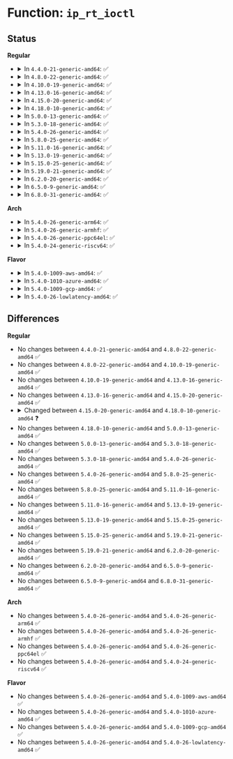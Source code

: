 # Function: <code>ip_rt_ioctl</code>

## Status
<b>Regular</b>
<ul>
<li>
<details>
<summary>In <code>4.4.0-21-generic-amd64</code>: ✅</summary>

```c
int ip_rt_ioctl(struct net * net, unsigned int cmd, void * arg)
```

```json
{
  "name": "ip_rt_ioctl",
  "collision_type": "Unique Global",
  "inline_type": "No",
  "funcs": [
    {
      "addr": 18446744071586820608,
      "name": "ip_rt_ioctl",
      "external": true,
      "loc": "net/ipv4/fib_frontend.c:576",
      "file": "net/ipv4/fib_frontend.c",
      "inline": "seen, unknown",
      "caller_inline": [],
      "caller_func": [
        "net/ipv4/af_inet.c:inet_ioctl"
      ]
    }
  ],
  "symbols": [
    {
      "addr": 18446744071586820608,
      "name": "ip_rt_ioctl",
      "section": ".text",
      "bind": "STB_GLOBAL",
      "size": 1221
    }
  ]
}
```
</details>
</li>
<li>
<details>
<summary>In <code>4.8.0-22-generic-amd64</code>: ✅</summary>

```c
int ip_rt_ioctl(struct net * net, unsigned int cmd, void * arg)
```

```json
{
  "name": "ip_rt_ioctl",
  "collision_type": "Unique Global",
  "inline_type": "No",
  "funcs": [
    {
      "addr": 18446744071587270144,
      "name": "ip_rt_ioctl",
      "external": true,
      "loc": "net/ipv4/fib_frontend.c:576",
      "file": "net/ipv4/fib_frontend.c",
      "inline": "seen, unknown",
      "caller_inline": [],
      "caller_func": [
        "net/ipv4/af_inet.c:inet_ioctl"
      ]
    }
  ],
  "symbols": [
    {
      "addr": 18446744071587270144,
      "name": "ip_rt_ioctl",
      "section": ".text",
      "bind": "STB_GLOBAL",
      "size": 1212
    }
  ]
}
```
</details>
</li>
<li>
<details>
<summary>In <code>4.10.0-19-generic-amd64</code>: ✅</summary>

```c
int ip_rt_ioctl(struct net * net, unsigned int cmd, void * arg)
```

```json
{
  "name": "ip_rt_ioctl",
  "collision_type": "Unique Global",
  "inline_type": "No",
  "funcs": [
    {
      "addr": 18446744071587471088,
      "name": "ip_rt_ioctl",
      "external": true,
      "loc": "net/ipv4/fib_frontend.c:568",
      "file": "net/ipv4/fib_frontend.c",
      "inline": "seen, unknown",
      "caller_inline": [],
      "caller_func": [
        "net/ipv4/af_inet.c:inet_ioctl"
      ]
    }
  ],
  "symbols": [
    {
      "addr": 18446744071587471088,
      "name": "ip_rt_ioctl",
      "section": ".text",
      "bind": "STB_GLOBAL",
      "size": 1235
    }
  ]
}
```
</details>
</li>
<li>
<details>
<summary>In <code>4.13.0-16-generic-amd64</code>: ✅</summary>

```c
int ip_rt_ioctl(struct net * net, unsigned int cmd, void * arg)
```

```json
{
  "name": "ip_rt_ioctl",
  "collision_type": "Unique Global",
  "inline_type": "No",
  "funcs": [
    {
      "addr": 18446744071587607664,
      "name": "ip_rt_ioctl",
      "external": true,
      "loc": "net/ipv4/fib_frontend.c:568",
      "file": "net/ipv4/fib_frontend.c",
      "inline": "seen, unknown",
      "caller_inline": [],
      "caller_func": [
        "net/ipv4/af_inet.c:inet_ioctl"
      ]
    }
  ],
  "symbols": [
    {
      "addr": 18446744071587607664,
      "name": "ip_rt_ioctl",
      "section": ".text",
      "bind": "STB_GLOBAL",
      "size": 1242
    }
  ]
}
```
</details>
</li>
<li>
<details>
<summary>In <code>4.15.0-20-generic-amd64</code>: ✅</summary>

```c
int ip_rt_ioctl(struct net * net, unsigned int cmd, void * arg)
```

```json
{
  "name": "ip_rt_ioctl",
  "collision_type": "Unique Global",
  "inline_type": "No",
  "funcs": [
    {
      "addr": 18446744071588131680,
      "name": "ip_rt_ioctl",
      "external": true,
      "loc": "net/ipv4/fib_frontend.c:590",
      "file": "net/ipv4/fib_frontend.c",
      "inline": "seen, unknown",
      "caller_inline": [],
      "caller_func": [
        "net/ipv4/af_inet.c:inet_ioctl"
      ]
    }
  ],
  "symbols": [
    {
      "addr": 18446744071588131680,
      "name": "ip_rt_ioctl",
      "section": ".text",
      "bind": "STB_GLOBAL",
      "size": 1242
    }
  ]
}
```
</details>
</li>
<li>
<details>
<summary>In <code>4.18.0-10-generic-amd64</code>: ✅</summary>

```c
int ip_rt_ioctl(struct net * net, unsigned int cmd, struct rtentry * rt)
```

```json
{
  "name": "ip_rt_ioctl",
  "collision_type": "Unique Global",
  "inline_type": "No",
  "funcs": [
    {
      "addr": 18446744071588486848,
      "name": "ip_rt_ioctl",
      "external": true,
      "loc": "net/ipv4/fib_frontend.c:595",
      "file": "net/ipv4/fib_frontend.c",
      "inline": "seen, unknown",
      "caller_inline": [],
      "caller_func": [
        "net/ipv4/af_inet.c:inet_ioctl"
      ]
    }
  ],
  "symbols": [
    {
      "addr": 18446744071588486848,
      "name": "ip_rt_ioctl",
      "section": ".text",
      "bind": "STB_GLOBAL",
      "size": 1240
    }
  ]
}
```
</details>
</li>
<li>
<details>
<summary>In <code>5.0.0-13-generic-amd64</code>: ✅</summary>

```c
int ip_rt_ioctl(struct net * net, unsigned int cmd, struct rtentry * rt)
```

```json
{
  "name": "ip_rt_ioctl",
  "collision_type": "Unique Global",
  "inline_type": "No",
  "funcs": [
    {
      "addr": 18446744071588681504,
      "name": "ip_rt_ioctl",
      "external": true,
      "loc": "net/ipv4/fib_frontend.c:605",
      "file": "net/ipv4/fib_frontend.c",
      "inline": "seen, unknown",
      "caller_inline": [],
      "caller_func": [
        "net/ipv4/af_inet.c:inet_ioctl"
      ]
    }
  ],
  "symbols": [
    {
      "addr": 18446744071588681504,
      "name": "ip_rt_ioctl",
      "section": ".text",
      "bind": "STB_GLOBAL",
      "size": 1240
    }
  ]
}
```
</details>
</li>
<li>
<details>
<summary>In <code>5.3.0-18-generic-amd64</code>: ✅</summary>

```c
int ip_rt_ioctl(struct net * net, unsigned int cmd, struct rtentry * rt)
```

```json
{
  "name": "ip_rt_ioctl",
  "collision_type": "Unique Global",
  "inline_type": "No",
  "funcs": [
    {
      "addr": 18446744071589093056,
      "name": "ip_rt_ioctl",
      "external": true,
      "loc": "net/ipv4/fib_frontend.c:618",
      "file": "net/ipv4/fib_frontend.c",
      "inline": "seen, unknown",
      "caller_inline": [],
      "caller_func": [
        "net/ipv4/af_inet.c:inet_ioctl"
      ]
    }
  ],
  "symbols": [
    {
      "addr": 18446744071589093056,
      "name": "ip_rt_ioctl",
      "section": ".text",
      "bind": "STB_GLOBAL",
      "size": 1188
    }
  ]
}
```
</details>
</li>
<li>
<details>
<summary>In <code>5.4.0-26-generic-amd64</code>: ✅</summary>

```c
int ip_rt_ioctl(struct net * net, unsigned int cmd, struct rtentry * rt)
```

```json
{
  "name": "ip_rt_ioctl",
  "collision_type": "Unique Global",
  "inline_type": "No",
  "funcs": [
    {
      "addr": 18446744071589317232,
      "name": "ip_rt_ioctl",
      "external": true,
      "loc": "net/ipv4/fib_frontend.c:619",
      "file": "net/ipv4/fib_frontend.c",
      "inline": "seen, unknown",
      "caller_inline": [],
      "caller_func": [
        "net/ipv4/af_inet.c:inet_ioctl"
      ]
    }
  ],
  "symbols": [
    {
      "addr": 18446744071589317232,
      "name": "ip_rt_ioctl",
      "section": ".text",
      "bind": "STB_GLOBAL",
      "size": 1188
    }
  ]
}
```
</details>
</li>
<li>
<details>
<summary>In <code>5.8.0-25-generic-amd64</code>: ✅</summary>

```c
int ip_rt_ioctl(struct net * net, unsigned int cmd, struct rtentry * rt)
```

```json
{
  "name": "ip_rt_ioctl",
  "collision_type": "Unique Global",
  "inline_type": "No",
  "funcs": [
    {
      "addr": 18446744071590295520,
      "name": "ip_rt_ioctl",
      "external": true,
      "loc": "net/ipv4/fib_frontend.c:611",
      "file": "net/ipv4/fib_frontend.c",
      "inline": "seen, unknown",
      "caller_inline": [],
      "caller_func": [
        "net/ipv4/af_inet.c:inet_compat_routing_ioctl",
        "net/ipv4/af_inet.c:inet_ioctl"
      ]
    }
  ],
  "symbols": [
    {
      "addr": 18446744071590295520,
      "name": "ip_rt_ioctl",
      "section": ".text",
      "bind": "STB_GLOBAL",
      "size": 351
    }
  ]
}
```
</details>
</li>
<li>
<details>
<summary>In <code>5.11.0-16-generic-amd64</code>: ✅</summary>

```c
int ip_rt_ioctl(struct net * net, unsigned int cmd, struct rtentry * rt)
```

```json
{
  "name": "ip_rt_ioctl",
  "collision_type": "Unique Global",
  "inline_type": "No",
  "funcs": [
    {
      "addr": 18446744071590348528,
      "name": "ip_rt_ioctl",
      "external": true,
      "loc": "net/ipv4/fib_frontend.c:611",
      "file": "net/ipv4/fib_frontend.c",
      "inline": "seen, unknown",
      "caller_inline": [],
      "caller_func": [
        "net/ipv4/af_inet.c:inet_compat_routing_ioctl",
        "net/ipv4/af_inet.c:inet_ioctl"
      ]
    }
  ],
  "symbols": [
    {
      "addr": 18446744071590348528,
      "name": "ip_rt_ioctl",
      "section": ".text",
      "bind": "STB_GLOBAL",
      "size": 351
    }
  ]
}
```
</details>
</li>
<li>
<details>
<summary>In <code>5.13.0-19-generic-amd64</code>: ✅</summary>

```c
int ip_rt_ioctl(struct net * net, unsigned int cmd, struct rtentry * rt)
```

```json
{
  "name": "ip_rt_ioctl",
  "collision_type": "Unique Global",
  "inline_type": "No",
  "funcs": [
    {
      "addr": 18446744071590264336,
      "name": "ip_rt_ioctl",
      "external": true,
      "loc": "net/ipv4/fib_frontend.c:613",
      "file": "net/ipv4/fib_frontend.c",
      "inline": "seen, unknown",
      "caller_inline": [],
      "caller_func": [
        "net/ipv4/af_inet.c:inet_compat_routing_ioctl",
        "net/ipv4/af_inet.c:inet_ioctl"
      ]
    }
  ],
  "symbols": [
    {
      "addr": 18446744071590264336,
      "name": "ip_rt_ioctl",
      "section": ".text",
      "bind": "STB_GLOBAL",
      "size": 351
    }
  ]
}
```
</details>
</li>
<li>
<details>
<summary>In <code>5.15.0-25-generic-amd64</code>: ✅</summary>

```c
int ip_rt_ioctl(struct net * net, unsigned int cmd, struct rtentry * rt)
```

```json
{
  "name": "ip_rt_ioctl",
  "collision_type": "Unique Global",
  "inline_type": "No",
  "funcs": [
    {
      "addr": 18446744071591049056,
      "name": "ip_rt_ioctl",
      "external": true,
      "loc": "net/ipv4/fib_frontend.c:613",
      "file": "net/ipv4/fib_frontend.c",
      "inline": "seen, unknown",
      "caller_inline": [],
      "caller_func": [
        "net/ipv4/af_inet.c:inet_compat_routing_ioctl",
        "net/ipv4/af_inet.c:inet_ioctl"
      ]
    }
  ],
  "symbols": [
    {
      "addr": 18446744071591049056,
      "name": "ip_rt_ioctl",
      "section": ".text",
      "bind": "STB_GLOBAL",
      "size": 351
    }
  ]
}
```
</details>
</li>
<li>
<details>
<summary>In <code>5.19.0-21-generic-amd64</code>: ✅</summary>

```c
int ip_rt_ioctl(struct net * net, unsigned int cmd, struct rtentry * rt)
```

```json
{
  "name": "ip_rt_ioctl",
  "collision_type": "Unique Global",
  "inline_type": "No",
  "funcs": [
    {
      "addr": 18446744071592697824,
      "name": "ip_rt_ioctl",
      "external": true,
      "loc": "net/ipv4/fib_frontend.c:616",
      "file": "net/ipv4/fib_frontend.c",
      "inline": "seen, unknown",
      "caller_inline": [],
      "caller_func": [
        "net/ipv4/af_inet.c:inet_compat_routing_ioctl",
        "net/ipv4/af_inet.c:inet_ioctl"
      ]
    }
  ],
  "symbols": [
    {
      "addr": 18446744071592697824,
      "name": "ip_rt_ioctl",
      "section": ".text",
      "bind": "STB_GLOBAL",
      "size": 352
    }
  ]
}
```
</details>
</li>
<li>
<details>
<summary>In <code>6.2.0-20-generic-amd64</code>: ✅</summary>

```c
int ip_rt_ioctl(struct net * net, unsigned int cmd, struct rtentry * rt)
```

```json
{
  "name": "ip_rt_ioctl",
  "collision_type": "Unique Global",
  "inline_type": "No",
  "funcs": [
    {
      "addr": 18446744071594567152,
      "name": "ip_rt_ioctl",
      "external": true,
      "loc": "net/ipv4/fib_frontend.c:616",
      "file": "net/ipv4/fib_frontend.c",
      "inline": "seen, unknown",
      "caller_inline": [],
      "caller_func": [
        "net/ipv4/af_inet.c:inet_compat_routing_ioctl",
        "net/ipv4/af_inet.c:inet_ioctl"
      ]
    }
  ],
  "symbols": [
    {
      "addr": 18446744071594567152,
      "name": "ip_rt_ioctl",
      "section": ".text",
      "bind": "STB_GLOBAL",
      "size": 352
    }
  ]
}
```
</details>
</li>
<li>
<details>
<summary>In <code>6.5.0-9-generic-amd64</code>: ✅</summary>

```c
int ip_rt_ioctl(struct net * net, unsigned int cmd, struct rtentry * rt)
```

```json
{
  "name": "ip_rt_ioctl",
  "collision_type": "Unique Global",
  "inline_type": "No",
  "funcs": [
    {
      "addr": 18446744071594958976,
      "name": "ip_rt_ioctl",
      "external": true,
      "loc": "net/ipv4/fib_frontend.c:619",
      "file": "net/ipv4/fib_frontend.c",
      "inline": "seen, unknown",
      "caller_inline": [],
      "caller_func": [
        "net/ipv4/af_inet.c:inet_compat_routing_ioctl",
        "net/ipv4/af_inet.c:inet_ioctl"
      ]
    }
  ],
  "symbols": [
    {
      "addr": 18446744071594958976,
      "name": "ip_rt_ioctl",
      "section": ".text",
      "bind": "STB_GLOBAL",
      "size": 352
    }
  ]
}
```
</details>
</li>
<li>
<details>
<summary>In <code>6.8.0-31-generic-amd64</code>: ✅</summary>

```c
int ip_rt_ioctl(struct net * net, unsigned int cmd, struct rtentry * rt)
```

```json
{
  "name": "ip_rt_ioctl",
  "collision_type": "Unique Global",
  "inline_type": "No",
  "funcs": [
    {
      "addr": 18446744071595771456,
      "name": "ip_rt_ioctl",
      "external": true,
      "loc": "net/ipv4/fib_frontend.c:619",
      "file": "net/ipv4/fib_frontend.c",
      "inline": "seen, unknown",
      "caller_inline": [],
      "caller_func": [
        "net/ipv4/af_inet.c:inet_compat_routing_ioctl",
        "net/ipv4/af_inet.c:inet_ioctl"
      ]
    }
  ],
  "symbols": [
    {
      "addr": 18446744071595771456,
      "name": "ip_rt_ioctl",
      "section": ".text",
      "bind": "STB_GLOBAL",
      "size": 352
    }
  ]
}
```
</details>
</li>
</ul>
<b>Arch</b>
<ul>
<li>
<details>
<summary>In <code>5.4.0-26-generic-arm64</code>: ✅</summary>

```c
int ip_rt_ioctl(struct net * net, unsigned int cmd, struct rtentry * rt)
```

```json
{
  "name": "ip_rt_ioctl",
  "collision_type": "Unique Global",
  "inline_type": "No",
  "funcs": [
    {
      "addr": 18446603336502955720,
      "name": "ip_rt_ioctl",
      "external": true,
      "loc": "net/ipv4/fib_frontend.c:619",
      "file": "net/ipv4/fib_frontend.c",
      "inline": "seen, unknown",
      "caller_inline": [],
      "caller_func": [
        "net/ipv4/af_inet.c:inet_ioctl"
      ]
    }
  ],
  "symbols": [
    {
      "addr": 18446603336502955720,
      "name": "ip_rt_ioctl",
      "section": ".text",
      "bind": "STB_GLOBAL",
      "size": 360
    }
  ]
}
```
</details>
</li>
<li>
<details>
<summary>In <code>5.4.0-26-generic-armhf</code>: ✅</summary>

```c
int ip_rt_ioctl(struct net * net, unsigned int cmd, struct rtentry * rt)
```

```json
{
  "name": "ip_rt_ioctl",
  "collision_type": "Unique Global",
  "inline_type": "No",
  "funcs": [
    {
      "addr": 3235645540,
      "name": "ip_rt_ioctl",
      "external": true,
      "loc": "net/ipv4/fib_frontend.c:619",
      "file": "net/ipv4/fib_frontend.c",
      "inline": "seen, unknown",
      "caller_inline": [],
      "caller_func": [
        "net/ipv4/af_inet.c:inet_ioctl"
      ]
    }
  ],
  "symbols": [
    {
      "addr": 3235645540,
      "name": "ip_rt_ioctl",
      "section": ".text",
      "bind": "STB_GLOBAL",
      "size": 364
    }
  ]
}
```
</details>
</li>
<li>
<details>
<summary>In <code>5.4.0-26-generic-ppc64el</code>: ✅</summary>

```c
int ip_rt_ioctl(struct net * net, unsigned int cmd, struct rtentry * rt)
```

```json
{
  "name": "ip_rt_ioctl",
  "collision_type": "Unique Global",
  "inline_type": "No",
  "funcs": [
    {
      "addr": 13835058055296631360,
      "name": "ip_rt_ioctl",
      "external": true,
      "loc": "net/ipv4/fib_frontend.c:619",
      "file": "net/ipv4/fib_frontend.c",
      "inline": "seen, unknown",
      "caller_inline": [],
      "caller_func": [
        "net/ipv4/af_inet.c:inet_ioctl"
      ]
    }
  ],
  "symbols": [
    {
      "addr": 13835058055296631360,
      "name": "ip_rt_ioctl",
      "section": ".text",
      "bind": "STB_GLOBAL",
      "size": 1936
    }
  ]
}
```
</details>
</li>
<li>
<details>
<summary>In <code>5.4.0-24-generic-riscv64</code>: ✅</summary>

```c
int ip_rt_ioctl(struct net * net, unsigned int cmd, struct rtentry * rt)
```

```json
{
  "name": "ip_rt_ioctl",
  "collision_type": "Unique Global",
  "inline_type": "No",
  "funcs": [
    {
      "addr": 18446743936279038428,
      "name": "ip_rt_ioctl",
      "external": true,
      "loc": "net/ipv4/fib_frontend.c:619",
      "file": "net/ipv4/fib_frontend.c",
      "inline": "seen, unknown",
      "caller_inline": [],
      "caller_func": [
        "net/ipv4/af_inet.c:inet_ioctl"
      ]
    }
  ],
  "symbols": [
    {
      "addr": 18446743936279038428,
      "name": "ip_rt_ioctl",
      "section": ".text",
      "bind": "STB_GLOBAL",
      "size": 274
    }
  ]
}
```
</details>
</li>
</ul>
<b>Flavor</b>
<ul>
<li>
<details>
<summary>In <code>5.4.0-1009-aws-amd64</code>: ✅</summary>

```c
int ip_rt_ioctl(struct net * net, unsigned int cmd, struct rtentry * rt)
```

```json
{
  "name": "ip_rt_ioctl",
  "collision_type": "Unique Global",
  "inline_type": "No",
  "funcs": [
    {
      "addr": 18446744071588923408,
      "name": "ip_rt_ioctl",
      "external": true,
      "loc": "net/ipv4/fib_frontend.c:619",
      "file": "net/ipv4/fib_frontend.c",
      "inline": "seen, unknown",
      "caller_inline": [],
      "caller_func": [
        "net/ipv4/af_inet.c:inet_ioctl"
      ]
    }
  ],
  "symbols": [
    {
      "addr": 18446744071588923408,
      "name": "ip_rt_ioctl",
      "section": ".text",
      "bind": "STB_GLOBAL",
      "size": 1188
    }
  ]
}
```
</details>
</li>
<li>
<details>
<summary>In <code>5.4.0-1010-azure-amd64</code>: ✅</summary>

```c
int ip_rt_ioctl(struct net * net, unsigned int cmd, struct rtentry * rt)
```

```json
{
  "name": "ip_rt_ioctl",
  "collision_type": "Unique Global",
  "inline_type": "No",
  "funcs": [
    {
      "addr": 18446744071588635344,
      "name": "ip_rt_ioctl",
      "external": true,
      "loc": "net/ipv4/fib_frontend.c:619",
      "file": "net/ipv4/fib_frontend.c",
      "inline": "seen, unknown",
      "caller_inline": [],
      "caller_func": [
        "net/ipv4/af_inet.c:inet_ioctl"
      ]
    }
  ],
  "symbols": [
    {
      "addr": 18446744071588635344,
      "name": "ip_rt_ioctl",
      "section": ".text",
      "bind": "STB_GLOBAL",
      "size": 1188
    }
  ]
}
```
</details>
</li>
<li>
<details>
<summary>In <code>5.4.0-1009-gcp-amd64</code>: ✅</summary>

```c
int ip_rt_ioctl(struct net * net, unsigned int cmd, struct rtentry * rt)
```

```json
{
  "name": "ip_rt_ioctl",
  "collision_type": "Unique Global",
  "inline_type": "No",
  "funcs": [
    {
      "addr": 18446744071589359792,
      "name": "ip_rt_ioctl",
      "external": true,
      "loc": "net/ipv4/fib_frontend.c:619",
      "file": "net/ipv4/fib_frontend.c",
      "inline": "seen, unknown",
      "caller_inline": [],
      "caller_func": [
        "net/ipv4/af_inet.c:inet_ioctl"
      ]
    }
  ],
  "symbols": [
    {
      "addr": 18446744071589359792,
      "name": "ip_rt_ioctl",
      "section": ".text",
      "bind": "STB_GLOBAL",
      "size": 1188
    }
  ]
}
```
</details>
</li>
<li>
<details>
<summary>In <code>5.4.0-26-lowlatency-amd64</code>: ✅</summary>

```c
int ip_rt_ioctl(struct net * net, unsigned int cmd, struct rtentry * rt)
```

```json
{
  "name": "ip_rt_ioctl",
  "collision_type": "Unique Global",
  "inline_type": "No",
  "funcs": [
    {
      "addr": 18446744071589402496,
      "name": "ip_rt_ioctl",
      "external": true,
      "loc": "net/ipv4/fib_frontend.c:619",
      "file": "net/ipv4/fib_frontend.c",
      "inline": "seen, unknown",
      "caller_inline": [],
      "caller_func": [
        "net/ipv4/af_inet.c:inet_ioctl"
      ]
    }
  ],
  "symbols": [
    {
      "addr": 18446744071589402496,
      "name": "ip_rt_ioctl",
      "section": ".text",
      "bind": "STB_GLOBAL",
      "size": 1309
    }
  ]
}
```
</details>
</li>
</ul>

## Differences
<b>Regular</b>
<ul>
<li>
No changes between <code>4.4.0-21-generic-amd64</code> and <code>4.8.0-22-generic-amd64</code> ✅
</li>
<li>
No changes between <code>4.8.0-22-generic-amd64</code> and <code>4.10.0-19-generic-amd64</code> ✅
</li>
<li>
No changes between <code>4.10.0-19-generic-amd64</code> and <code>4.13.0-16-generic-amd64</code> ✅
</li>
<li>
No changes between <code>4.13.0-16-generic-amd64</code> and <code>4.15.0-20-generic-amd64</code> ✅
</li>
<li>
<details>
<summary>Changed between <code>4.15.0-20-generic-amd64</code> and <code>4.18.0-10-generic-amd64</code> ❓</summary>
<ul>
<li>
<b>Param added. </b>
<code>struct rtentry * rt</code>
</li>
<li>
<b>Param removed. </b>
<code>void * arg</code>
</li>
</ul>
</details>
</li>
<li>
No changes between <code>4.18.0-10-generic-amd64</code> and <code>5.0.0-13-generic-amd64</code> ✅
</li>
<li>
No changes between <code>5.0.0-13-generic-amd64</code> and <code>5.3.0-18-generic-amd64</code> ✅
</li>
<li>
No changes between <code>5.3.0-18-generic-amd64</code> and <code>5.4.0-26-generic-amd64</code> ✅
</li>
<li>
No changes between <code>5.4.0-26-generic-amd64</code> and <code>5.8.0-25-generic-amd64</code> ✅
</li>
<li>
No changes between <code>5.8.0-25-generic-amd64</code> and <code>5.11.0-16-generic-amd64</code> ✅
</li>
<li>
No changes between <code>5.11.0-16-generic-amd64</code> and <code>5.13.0-19-generic-amd64</code> ✅
</li>
<li>
No changes between <code>5.13.0-19-generic-amd64</code> and <code>5.15.0-25-generic-amd64</code> ✅
</li>
<li>
No changes between <code>5.15.0-25-generic-amd64</code> and <code>5.19.0-21-generic-amd64</code> ✅
</li>
<li>
No changes between <code>5.19.0-21-generic-amd64</code> and <code>6.2.0-20-generic-amd64</code> ✅
</li>
<li>
No changes between <code>6.2.0-20-generic-amd64</code> and <code>6.5.0-9-generic-amd64</code> ✅
</li>
<li>
No changes between <code>6.5.0-9-generic-amd64</code> and <code>6.8.0-31-generic-amd64</code> ✅
</li>
</ul>
<b>Arch</b>
<ul>
<li>
No changes between <code>5.4.0-26-generic-amd64</code> and <code>5.4.0-26-generic-arm64</code> ✅
</li>
<li>
No changes between <code>5.4.0-26-generic-amd64</code> and <code>5.4.0-26-generic-armhf</code> ✅
</li>
<li>
No changes between <code>5.4.0-26-generic-amd64</code> and <code>5.4.0-26-generic-ppc64el</code> ✅
</li>
<li>
No changes between <code>5.4.0-26-generic-amd64</code> and <code>5.4.0-24-generic-riscv64</code> ✅
</li>
</ul>
<b>Flavor</b>
<ul>
<li>
No changes between <code>5.4.0-26-generic-amd64</code> and <code>5.4.0-1009-aws-amd64</code> ✅
</li>
<li>
No changes between <code>5.4.0-26-generic-amd64</code> and <code>5.4.0-1010-azure-amd64</code> ✅
</li>
<li>
No changes between <code>5.4.0-26-generic-amd64</code> and <code>5.4.0-1009-gcp-amd64</code> ✅
</li>
<li>
No changes between <code>5.4.0-26-generic-amd64</code> and <code>5.4.0-26-lowlatency-amd64</code> ✅
</li>
</ul>
